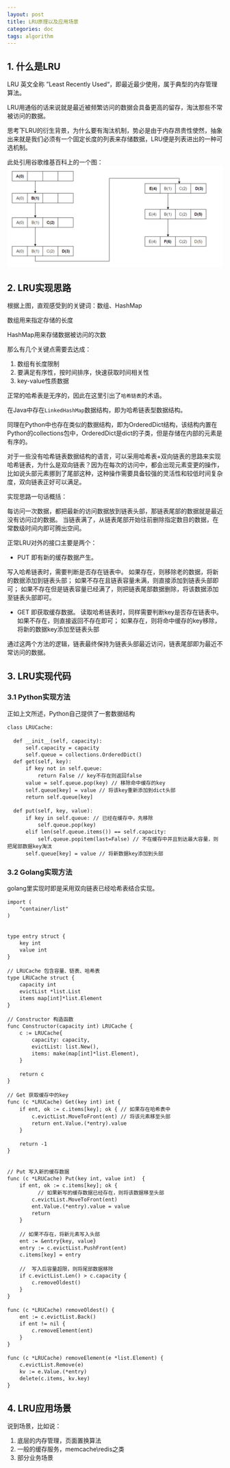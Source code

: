 ```yaml
---
layout: post
title: LRU原理以及应用场景
categories: doc
tags: algorithm
---
```




## 1. 什么是LRU
LRU  英文全称 ”Least Recently Used“，即最近最少使用，属于典型的内存管理算法。

LRU用通俗的话来说就是最近被频繁访问的数据会具备更高的留存，淘汰那些不常被访问的数据。

思考下LRU的衍生背景，为什么要有淘汰机制，势必是由于内存昂贵性使然，抽象出来就是我们必须有一个固定长度的列表来存储数据，LRU便是列表进出的一种可选机制。

此处引用谷歌维基百科上的一个图：
![Alt text](../image/lru-1.jpg)


## 2. LRU实现思路

根据上图，直观感受到的关键词：数组、HashMap

数组用来指定存储的长度

HashMap用来存储数据被访问的次数

那么有几个关键点需要去达成：
1. 数组有长度限制
2. 要满足有序性，按时间排序，快速获取时间相关性
3. key-value性质数据

正常的哈希表是无序的，因此在这里引出了`哈希链表`的术语。

在Java中存在`LinkedHashMap`数据结构，即为哈希链表型数据结构。

同理在Python中也存在类似的数据结构，即为OrderedDict结构，该结构内置在Python的collections包中，OrderedDict是dict的子类，但是存储在内部的元素是有序的。

对于一些没有哈希链表数据结构的语言，可以采用哈希表+双向链表的思路来实现哈希链表，为什么是双向链表？因为在每次的访问中，都会出现元素变更的操作，比如说头部元素挪到了尾部这种，这种操作需要具备较强的灵活性和较低时间复杂度，双向链表正好可以满足。

实现思路一句话概括：

每访问一次数据，都把最新的访问数据放到链表头部，那链表尾部的数据就是最近没有访问过的数据。
当链表满了，从链表尾部开始往前删除指定数目的数据，在常数级时间内即可腾出空间。

正常LRU对外的接口主要是两个：

- PUT 即有新的缓存数据产生。

写入哈希链表时，需要判断是否存在链表中。
如果存在，则移除老的数据，将新的数据添加到链表头部；
如果不存在且链表容量未满，则直接添加到链表头部即可；
如果不存在但是链表容量已经满了，则把链表尾部数据删除，将该数据添加至链表头部即可。

- GET 即获取缓存数据。
读取哈希链表时，同样需要判断key是否存在链表中。
如果不存在，则直接返回不存在即可；
如果存在，则将命中缓存的key移除，将新的数据key添加至链表头部

通过这两个方法的逻辑，链表最终保持为链表头部最近访问，链表尾部即为最近不常访问的数据。


## 3. LRU实现代码

### 3.1 Python实现方法

正如上文所述，Python自己提供了一套数据结构

```
class LRUCache:

  def __init__(self, capacity):
      self.capacity = capacity
      self.queue = collections.OrderedDict()
  def get(self, key):
      if key not in self.queue:
          return False // key不存在则返回false
      value = self.queue.pop(key) // 移除命中缓存的key
      self.queue[key] = value // 将该key重新添加到dict头部
      return self.queue[key]

  def put(self, key, value):
      if key in self.queue: // 已经在缓存中，先移除
          self.queue.pop(key)
      elif len(self.queue.items()) == self.capacity:
          self.queue.popitem(last=False) // 不在缓存中并且到达最大容量，则把尾部数据key淘汰
      self.queue[key] = value // 将新数据key添加到头部
```


### 3.2 Golang实现方法

golang里实现时即是采用双向链表已经哈希表结合实现。


```
import (
    "container/list"
)


type entry struct {
    key int
    value int
}

// LRUCache 包含容量、链表、哈希表
type LRUCache struct {
    capacity int
    evictList *list.List
    items map[int]*list.Element
}

// Constructor 构造函数
func Constructor(capacity int) LRUCache {
    c := LRUCache{
        capacity: capacity,
        evictList: list.New(),
        items: make(map[int]*list.Element),
    }
    
    return c
}

// Get 获取缓存中的key
func (c *LRUCache) Get(key int) int {
    if ent, ok := c.items[key]; ok { // 如果存在哈希表中
        c.evictList.MoveToFront(ent) // 将该元素移至头部
        return ent.Value.(*entry).value
    }
    
    return -1
}


// Put 写入新的缓存数据
func (c *LRUCache) Put(key int, value int)  {
    if ent, ok := c.items[key]; ok { 
	      // 如果新写的缓存数据已经存在，则将该数据移至头部
        c.evictList.MoveToFront(ent)
        ent.Value.(*entry).value = value
        return
    }
    
    // 如果不存在，将新元素写入头部
    ent := &entry{key, value}
    entry := c.evictList.PushFront(ent)
    c.items[key] = entry
    
    //  写入后容量超限，则将尾部数据移除
    if c.evictList.Len() > c.capacity {
        c.removeOldest()
    }
}

func (c *LRUCache) removeOldest() {
    ent := c.evictList.Back()
    if ent != nil {
        c.removeElement(ent)
    }
}

func (c *LRUCache) removeElement(e *list.Element) {
    c.evictList.Remove(e)
    kv := e.Value.(*entry)
    delete(c.items, kv.key)
}

```

## 4. LRU应用场景

说到场景，比如说：
1. 底层的内存管理，页面置换算法
2. 一般的缓存服务，memcache\redis之类
3. 部分业务场景

